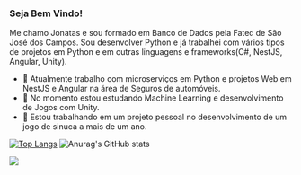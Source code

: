 ### Seja Bem Vindo!
Me chamo Jonatas e sou formado em Banco de Dados pela Fatec de São José dos Campos. Sou desenvolver Python e já trabalhei com vários tipos de projetos em Python e em outras linguagens e frameworks(C#, NestJS, Angular, Unity).

- 🔭 Atualmente trabalho com microserviços em Python e projetos Web em NestJS e Angular na área de Seguros de automóveis.
- 🌱 No momento estou estudando Machine Learning e desenvolvimento de Jogos com Unity.
- 🤝 Estou trabalhando em um projeto pessoal no desenvolvimento de um jogo de sinuca a mais de um ano. 

[![Top Langs](https://github-readme-stats.vercel.app/api/top-langs/?username=josejonatasoliveira)](https://github.com/josejonatasoliveira/github-readme-stats)
![Anurag's GitHub stats](https://github-readme-stats.vercel.app/api?username=josejonatasoliveira&show_icons=true&theme=radical)

[<img src="https://img.shields.io/badge/linkedin-%230077B5.svg?&style=for-the-badge&logo=linkedin&logoColor=white" />](https://www.linkedin.com/in/jose-jonatas/)
